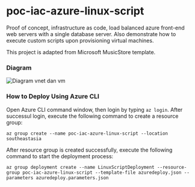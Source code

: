 # poc-iac-azure-linux-script
Proof of concept, infrastructure as code, load balanced azure front-end web servers with a single database server. Also demonstrate how to execute custom scripts upon provisioning virtual machines.

This project is adapted from Microsoft MusicStore template.
### Diagram
![Diagram vnet dan vm](https://raw.githubusercontent.com/icgid/poc-iac-azure-linux-script/master/diagrams/poc-iac-azure-linux-script.png)
### How to Deploy Using Azure CLI
Open Azure CLI command window, then login by typing `az login`. After successul login, execute the following command to create a resource group:

```
az group create --name poc-iac-azure-linux-script --location southeastasia
```

After resource group is created successfully, execute the following command to start the deployment process:

```
az group deployment create --name LinuxScriptDeployment --resource-group poc-iac-azure-linux-script --template-file azuredeploy.json --parameters azuredeploy.parameters.json
```
